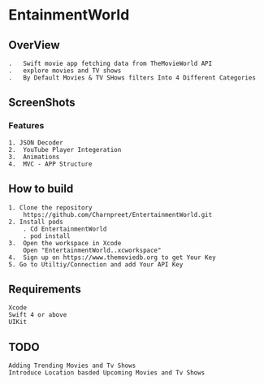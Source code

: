 # EntainmentWorld
## OverView
    .   Swift movie app fetching data from TheMovieWorld API
    .   explore movies and TV shows 
    .   By Default Movies & TV SHows filters Into 4 Different Categories 

## ScreenShots
### Features
    1. JSON Decoder
    2.  YouTube Player Integeration
    3.  Animations
    4.  MVC - APP Structure

## How to build
    1. Clone the repository
        https://github.com/Charnpreet/EntertainmentWorld.git
    2. Install pods
        . Cd EntertainmentWorld
        . pod install
    3.  Open the workspace in Xcode
        Open "EntertainmentWorld..xcworkspace"
    4.  Sign up on https://www.themoviedb.org to get Your Key
    5. Go to Utiltiy/Connection and add Your API Key

## Requirements
    Xcode
    Swift 4 or above
    UIKit

## TODO
    Adding Trending Movies and Tv Shows 
    Introduce Location basded Upcoming Movies and Tv Shows


